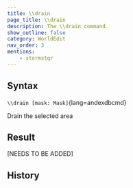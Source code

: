 ```yaml
---
title: \\drain
page_title: \\drain
description: The \\drain command.
show_outline: false
category: WorldEdit
nav_order: 3
mentions:
    - stormstqr
---
```


<description>

<CommandDetailsTable
    name="\\drain"
    :categories="[
        'system', 'world', 'server', 'worldedit'
    ]"
    :requiredTags="[
        'canUseChatCommands'
    ]"
    ultraSecurityModeSecurityLevel="WorldEdit"
    version="2.0.0"
    :undoSupported="1"
    :functional="true"
    :deprecated="false"
/>

## Syntax

`\\drain [mask: Mask]`{lang=andexdbcmd}

<indent>Drain the selected area</indent>

## Result

[NEEDS TO BE ADDED]

## History
